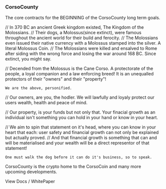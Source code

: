 ### CorsoCounty

The core contracts for the BEGINNING of the CorsoCounty long term goals.

 // In 370 BC an ancient Greek kingdom existed, The Kingdom of the Molossians.
 // Their dogs, a Molossus(since extinct), were famous throughout the ancient world for their build and ferocity.
 // The Molossians even issued their native currency with a Molossus stamped into the silver. A literal Molossus Coin.
 // The Molossians were killed and ensalved to Rome after siding with the wrong force and losing the war around 168 BC. Since extinct, you might say.

 // Decended from the Molossus is the Cane Corso. A protectorate of the people, a loyal companion and a law enforcing breed! It is an unequalled protectors of their "owners" and their "property"!

	We are the above, personified.

// Our owners, are you, the hodler. We will lawfully and loyaly protect our users wealth, health and peace of mind.

// Our property, is your funds but not only that. Your finacial growth as an individual isn't something you can hold in your hand or know in your heart.

// We aim to spin that statement on it's head, where you can know in your heart that each: user safety and financial growth can not only be explained but actually proved.
// And that financial growth is something that can and will be materialised and your wealth will be a direct representor of that statement!



	One must walk the dog before it can do it's business, so to speak.


CorsoCounty is the crypto home to the CorsoCoin and many more upcoming developments.

View Docs / WhitePaper
